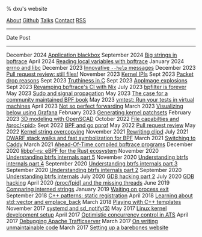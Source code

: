 % dxu's website

[About](about.html)
[Github](https://github.com/danobi)
[Talks](talks.html)
[Contact](mailto:dxu@[this-website-url])
[RSS](atom.xml)

---

Date                  Post
------------------    ------------------
December 2024         [Application blackbox](blackbox.html)
September 2024        [Big strings in bpftrace](big-strings.html)
April 2024            [Reading local variables with bpftrace](local-vars.html)
January 2024          [errno and libc](errno.html)
December 2023         [Innovative `--help` messages](innovate.html)
December 2023         [Pull request review: still files!](prr2.html)
November 2023         [Kernel IPIs](ipi.html)
Sept 2023             [Packet drop reasons](dropreason.html)
Sept 2023             [Truthiness in C](casts.html)
Sept 2023             [AppImage explosions](appimage.html)
Sept 2023             [Revamping bpftrace's CI with Nix](bpftrace-nix.html)
July 2023             [bpfilter is forever](bpfilter.html)
May 2023              [Sudo and signal propagation](sudo.html)
May 2023              [The case for a community maintained BPF book](bpf-book.html)
May 2023              [vmtest: Run your tests in virtual machines](vmtest.html)
April 2023            [Not so perfect forwarding](perfect-forwarding.html)
March 2023            [Visualizing below using Grafana](below-grafana.html)
February 2023         [Generating kernel patchsets](patchsets.html)
February 2023         [3D modeling with OpenSCAD](openscad.html)
October 2022          [File capabilties and /proc/\<pid\>](filecaps.html)
Sept 2022             [BPF and go pprof](bpf-go-pprof.html)
May 2022              [Pull request review](prr.html)
May 2022              [Kernel string overcopying](string-overcopy.html)
November 2021         [Rewriting clipd](clipd.html)
July 2021             [DWARF stack walks and fast symbolization for BPF](stack-symbolize.html)
March 2021            [Switching to Caddy](caddy.html)
March 2021            [Ahead-Of-Time compiled bpftrace programs](aot-bpftrace.html)
December 2020         [libbpf-rs: eBPF for the Rust ecosystem](libbpf-rs.html)
November 2020         [Understanding btrfs internals part 5](btrfs-internals-5.html)
November 2020         [Understanding btrfs internals part 4](btrfs-internals-4.html)
September 2020        [Understanding btrfs internals part 3](btrfs-internals-3.html)
September 2020        [Understanding btrfs internals part 2](btrfs-internals-2.html)
September 2020        [Understanding btrfs internals](btrfs-internals.html)
July 2020             [GDB hacking part 2](gdb-hacking-2.html)
July 2020             [GDB hacking](gdb-hacking.html)
April 2020            [/proc/[pid] and the missing threads](proc-threads.html)
June 2019             [Comparing interned strings](interned-strings.html)
January 2019          [Waiting on process exit](wait-pid.html)
September 2018        [C++ patterns: static registration](cpp-static-registration.html)
April 2018            [Learning about std::vector and emplace_back](cpp-emplace.html)
March 2018            [Playing with C++ templates](cpp-templates.html)
November 2017         [systemd and sd_notify(3)](systemd-sdnotify.html)
May 2017              [Linux kernel development setup](kernel-development-setup.html)
April 2017            [Optimistic concurrency control in ATS](optimistic-concurrency.html)
April 2017            [Debugging Apache Trafficserver](ats-logging-race-condition.html)
March 2017            [On writing unmaintainable code](writing-unmaintainable-code.html)
March 2017            [Setting up a barebones website](barebones-website.html)


<link href="atom.xml" type="application/atom+xml" rel="alternate" title="dxu's blog" />
